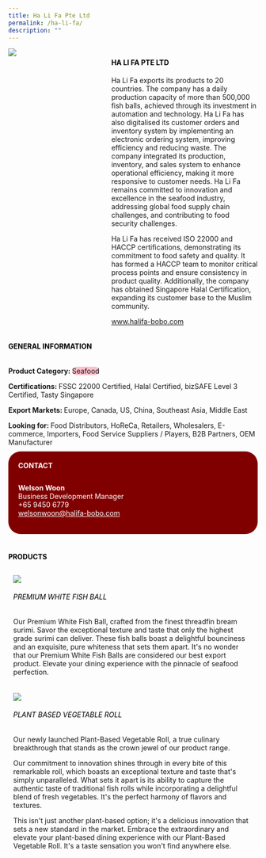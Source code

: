 ```yaml
---
title: Ha Li Fa Pte Ltd
permalink: /ha-li-fa/
description: ""
---
```

<div class="flex-paragraph"> 
<div class="flex-container" style="display: flex; flex-wrap: wrap;"> 
<div class="card sgds" style="flex: 1 1 40%; display: block;"> 
<img src="https://drive.google.com/u/0/uc?id=17Qz9y20b8dXXAK4e9_CEp6POg-l2LDPL&amp;export=download"> 
</div> 
<div class="card-sgds" style="flex: 1 1 58%; display: block; margin-left: 3px"> 
<h4 style="text-transform: uppercase; color: black;">
<b>Ha Li Fa Pte Ltd
</b>
</h4> 
<p>Ha Li Fa exports its products to 20 countries. The company has a daily production capacity of more than 500,000 fish balls, achieved through its investment in automation and technology. Ha Li Fa has also digitalised its customer orders and inventory system by implementing an electronic ordering system, improving efficiency and reducing waste. The company integrated its production, inventory, and sales system to enhance operational efficiency, making it more responsive to customer needs. Ha Li Fa remains committed to innovation and excellence in the seafood industry, addressing global food supply chain challenges, and contributing to food security challenges.
</p> 
<p>Ha Li Fa has received ISO 22000 and HACCP certifications, demonstrating its commitment to food safety and quality. It has formed a HACCP team to monitor critical process points and ensure consistency in product quality. Additionally, the company has obtained Singapore Halal Certification, expanding its customer base to the Muslim community.
</p> 
<p>
<a href="https://www.halifa-bobo.com" target="_blank">www.halifa-bobo.com
</a>
</p> 
</div> 
</div> 
</div> 
<h4 style="text-transform: uppercase; color: black;"> 
<b>General Information
</b> 
</h4> 
<div class="flex-container" style="display: flex; flex-wrap: wrap;"> 
<div class="card sgds" style="flex: 1 1 65%; display: block; align-self: stretch"> 
<div class="flex-paragraph"> 
<p> 
<b>Product Category: 
</b> 
<span style="background-color: pink; border-radius: 10px;">Seafood
</span> 
</p> 
<p> 
<b>Certifications: 
</b>FSSC 22000 Certified, Halal Certified, bizSAFE Level 3 Certified, Tasty Singapore 
</p> 
<p> 
<b>Export Markets: 
</b>Europe, Canada, US, China, Southeast Asia, Middle East 
</p> 
<p style="margin-bottom: 10px;"> 
<b>Looking for: 
</b>Food Distributors, HoReCa, Retailers, Wholesalers, E-commerce, Importers, Food Service Suppliers / Players, B2B Partners, OEM Manufacturer 
</p> 
</div> 
</div> 
<div class="card sgds" style="flex: 1 1 35%; padding: 10px; display: block; background-color: maroon; border-radius: 25px; align-self: center;"> 
<h4 style="color: white; margin-top: 10px; margin-left: 10px;">CONTACT
</h4> 
<div class="flex-paragraph"> 
<p style="padding: 10px; color: white;"> 
<b>Welson Woon
</b> 
<br>Business Development Manager
<br>+65 9450 6779
<br> 
<a href="mailto:welsonwoon@halifa-bobo.com" style="color: white;">welsonwoon@halifa-bobo.com
</a> 
</p> 
</div> 
</div> 
</div> 
<br> 
<h4 style="text-transform: uppercase; color: black;"> 
<b>Products
</b> 
</h4> 
<div style="display: flex; flex-wrap: wrap;"> 
<div class="card sgds" style="flex: 1 1 47%; margin: 10px; display: block;"> 
<div class="flex-image" style="display: block;"> 
<img src="https://drive.google.com/u/0/uc?id=110C7KdCdHkolgCeLL2uGNNBxuKW3J5Kw&amp;export=download"> 
</div> 
<div class="flex-paragraph"> 
<h6 style="text-transform: uppercase; color: black;">Premium White Fish Ball
</h6> 
<p>Our Premium White Fish Ball, crafted from the finest threadfin bream surimi. Savor the exceptional texture and taste that only the highest grade surimi can deliver. These fish balls boast a delightful bounciness and an exquisite, pure whiteness that sets them apart. It's no wonder that our Premium White Fish Balls are considered our best export product. Elevate your dining experience with the pinnacle of seafood perfection.
</p> 
</div> 
</div> 
<div class="card sgds" style="flex: 1 1 47%; margin: 10px; display: block;"> 
<div class="flex-image" style="display: block;"> 
<img src="https://drive.google.com/u/0/uc?id=1I6vYRu6OVtci0SjMaTcJX3luTg4vpz8I&amp;export=download"> 
</div> 
<div class="flex-paragraph"> 
<h6 style="text-transform: uppercase; color: black;">Plant Based Vegetable Roll
</h6> 
<p>Our newly launched Plant-Based Vegetable Roll, a true culinary breakthrough that stands as the crown jewel of our product range.
</p> 
<p>Our commitment to innovation shines through in every bite of this remarkable roll, which boasts an exceptional texture and taste that's simply unparalleled. What sets it apart is its ability to capture the authentic taste of traditional fish rolls while incorporating a delightful blend of fresh vegetables. It's the perfect harmony of flavors and textures.
</p> 
<p>This isn't just another plant-based option; it's a delicious innovation that sets a new standard in the market. Embrace the extraordinary and elevate your plant-based dining experience with our Plant-Based Vegetable Roll. It's a taste sensation you won't find anywhere else.
</p> 
</div> 
</div> 
</div>